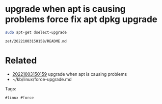 # upgrade when apt is causing problems force fix apt dpkg upgrade
```bash
sudo apt-get dselect-upgrade
```

` zet/20221003150158/README.md `

# Related

- [20221003150159](/zet/20221003150159/README.md) upgrade when apt is causing problems
- ~/kb/linux/force-upgrade.md

Tags:

    #linux #force 
